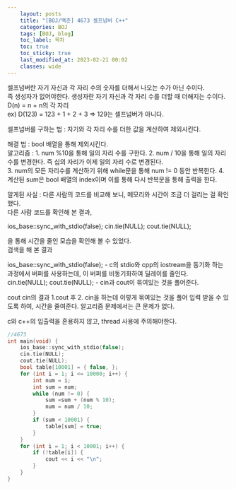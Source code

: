 ```yaml
---
    layout: posts
    title: "[BOJ/백준] 4673 셀프넘버 C++"
    categories: BOJ
    tags: [BOJ, blog]
    toc_label: 목차
    toc: true
    toc_sticky: true
    last_modified_at: 2023-02-21 00:02
    classes: wide
---
```


셀프넘버란 자기 자신과 각 자리 수의 숫자를 더해서 나오는 수가 아닌 수이다.  
즉 생성자가 없어야한다. 생성자란 자기 자신과 각 자리 수를 더할 때 더해지는 수이다.
D(n) = n + n의 각 자리  
ex) D(123) = 123 + 1 + 2 + 3 => 129는 셀프넘버가 아니다.  

셀프넘버를 구하는 법 : 자기와 각 자리 수를 더한 값을 계산하여 제외시킨다.  
 
 해결 법 : bool 배열을 통해 제외시킨다.  
 알고리즘 :  1. num %10을 통해 일의 자리 수를 구한다.
            2. num / 10을 통해 일의 자리수를 변경한다. 즉 십의 자리가 이제 일의 자리 수로 변경된다.  
            3. num의 모든 자리수를 계산하기 위해 while문을 통해 num != 0 동안 반복한다. 
            4. 계산된 sum은 bool 배열의 index이며 이를 통해 다시 반복문을 통해 출력을 한다.


알게된 사실 : 다른 사람의 코드를 비교해 보니, 메모리와 시간이 조금 더 걸리는 걸 확인했다.  
다른 사람 코드를 확인해 본 결과,  

ios_base::sync_with_stdio(false);
cin.tie(NULL);
cout.tie(NULL);

을 통해 시간을 줄인 모습을 확인해 볼 수 있었다.  
검색을 해 본 결과

ios_base::sync_with_stdio(false); - c의 stdio와 cpp의 iostream을 동기화 하는 과정에서 버퍼를 사용하는데, 이 버퍼를 비동기화하여 딜레이를 줄인다.
cin.tie(NULL); 
cout.tie(NULL); - cin과 cout이 묶여있는 것을 풀어준다. 

cout
cin의 결과 1.cout 후 2. cin을 하는데
이렇게 묶여있는 것을 풀어 입력 받을 수 있도록 하여, 시간을 줄여준다. 알고리즘 문제에서는 큰 문제가 없다.  

c와 c++의 입출력을 혼용하지 않고, thread 사용에 주의해야한다.  

```cpp
//4673
int main(void) {
	ios_base::sync_with_stdio(false);
	cin.tie(NULL);
	cout.tie(NULL);
	bool table[10001] = { false, };
	for (int i = 1; i <= 10000; i++) {
		int num = i;
		int sum = num;
		while (num != 0) {
			sum =sum + (num % 10);
			num = num / 10;
		}
		if (sum < 10001) {
			table[sum] = true;
		}
	}
	for (int i = 1; i < 10001; i++) {
		if (!table[i]) {
			cout << i << "\n";
		}
	}
}
```